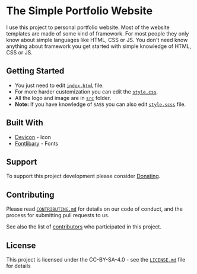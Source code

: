 # The Simple Portfolio Website

I use this project to personal portfolio website. Most of the website templates are made of some kind of framework. For most people they only know about simple languages like HTML, CSS or JS. You don't need know anything about framework you get started with simple knowledge of HTML, CSS or JS.

## Getting Started

* You just need to edit [`index.html`](index.html) file.
* For more harder customization you can edit the [`style.css`](dist/style.css).
* All the logo and image are in [`src`](src) folder.
* **Note:** If you have knowledge of `SASS` you can also edit [`style.scss`](style.scss) file.

## Built With

* [Devicon](https://github.com/devicons/devicon/) - Icon
* [Fontlibary](https://fontlibrary.org/en/font/pixelated) - Fonts

## Support

To support this project development please consider [Donating](https://paypal.com/).

## Contributing

Please read [`CONTRIBUTING.md`](CONTRIBUTING.md) for details on our code of conduct, and the process for submitting pull requests to us.

See also the list of [contributors](@all) who participated in this project.

## License

This project is licensed under the CC-BY-SA-4.0 - see the [`LICENSE.md`](LICENSE.md) file for details